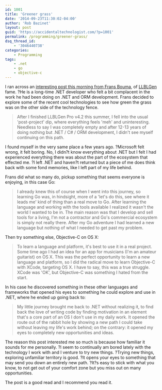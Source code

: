 ```yaml
---
id: 1001
title: 'Greener grass'
date: '2014-09-23T11:30:02-04:00'
author: 'Rob Bazinet'
layout: post
guid: 'https://accidentaltechnologist.com/?p=1001'
permalink: /programming/greener-grass/
dsq_thread_id:
    - '3046440738'
categories:
    - Programming
tags:
    - .net
    - go
    - objective-c
---
```


I ran across an [interesting post this morning from Frans Bouma](https://weblogs.asp.net/fbouma/greener-grass), of [LLBLGen](https://www.llblgen.com) fame. ?He is a long-time .NET developer who felt a bit complacent in the work he had been doing on .NET and ORM development. Frans decided to explore some of the recent cool technologies to see how green the grass was on the other side of the technology fence.

> After I finished LLBLGen Pro v4.2 this summer, I fell into the usual 'post-project' dip, where everything feels 'meh' and uninteresting. Needless to say I was completely empty and after 12-13 years of doing nothing but .NET / C# / ORM development, I didn't see myself continuing on this path.

I found myself in the very same place a few years ago. ?Microsoft felt wrong, it felt boring. No, I didn?t know everything about .NET but I felt I had experienced everything there was about the part of the ecosystem that effected me. ?I left .NET and haven?t returned but a piece of me does think back with some fond memories, like I left part of my life behind.

Frans did what so many do, pickup something that seems everyone is enjoying, in this case Go:

> I already knew this of course when I went into this journey, so learning Go was, in hindsight, more of a 'let's do this, see where it leads me' kind of thing than a real move to Go. After learning the language and working with the tools available I realized it wasn't the world I wanted to be in. The main reason was that I develop and sell tools for a living, I'm not a contractor and Go's commercial ecosystem is simply not really there. After my Go adventure I had learned a new language but nothing of what I needed to get past my problem.

Then try something else, Objective-C on OS X:

> To learn a language and platform, it's best to use it in a real project. Some time ago I had an idea for an app for musicians (I'm an amateur guitarist) on OS X. This was the perfect opportunity to learn a new language and platform, so I did the radical move to learn Objective-C with XCode, targeting OS X. I have to say, this was a true struggle. XCode was 'OK', but Objective-C was something I hated from the start.

In his case he discovered something in these other languages and frameworks that opened his eyes to something he could explore and use in .NET, where he ended up going back to:

> My little journey brought me back to .NET without realizing it, to find back the love of writing code by finding motivation in an element that's a core part of an OS I don't use in my daily work. It opened the route out of the rabbit hole by showing a new path I could take without leaving my life's work behind; on the contrary: it opened my eyes to completely new opportunities and ideas.

The reason this post interested me so much is because how familiar it sounds for me personally. ?I seem to continually am bored lately with the technology I work with and I venture to try new things. ?Trying new things, exploring unfamiliar territory is good. ?It opens your eyes to something that may send you down an entirely new path. ?It?s easy to stick with what you know, to not get out of your comfort zone but you miss out on many opportunities.

The post is a good read and I recommend you read it.